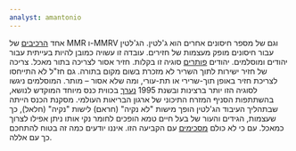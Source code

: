 ```yaml
---
analyst: amantonio
---
```


אחד [הרכיבים](https://www.cdc.gov/vaccines/pubs/pinkbook/downloads/appendices/B/excipient-table-2.pdf) של MMR ו-MMRV וגם של מספר חיסונים אחרים הוא ג'לטין. הג'לטין עבור חיסונים מופק מעצמות של חזירים.
עובדה זו עשויה כמובן להיות בעייתית עבור יהודים ומוסלמים. יהודים [פותרים](http://www.immunize.org/talking-about-vaccines/concerns_observant_Jews.pdf) סוגיה זו בקלות. חזיר אסור לצריכה בתור מאכל. צריכה של חזיר ישירות לתוך השריר לא מזכרת בשום מקום בתורה. גם חז"ל לא התייחסו לצריכת חזיר באופן תוך-שרירי או תת-עורי, ומה שלא אסור – מותר.
המוסלמים ניגשו לסוגיה הזו יותר ברצינות ובשנת 1995 [נערך](http://www.vaccinesafety.edu/Porcine-vaccineapproval.htm) בכווית כנס מיוחד המוקדש לנושא, בהשתתפות הסניף המזרח התיכוני של ארגון הבריאות העולמי. מסקנת הכנס הייתה שבתהליך העיבוד הג'לטין הופך מישות "לא נקיה" (חראם) לישות "נקיה" (חלאל), כך שעצמות, הגידים והעור של בעל חיים טמא הופכים לחומר נקי אותו ניתן אפילו לצרוך כמאכל. עם כי לא כולם [מסכימים](https://islamqa.info/en/219137) עם הקביעה הזו. איננו יודעים כמה זה בטוח להתחכם כך עם אללה.
